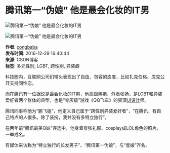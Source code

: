 # 腾讯第一“伪娘” 他是最会化妆的IT男

![腾讯第一“伪娘” 他是最会化妆的IT男](http://upload.chinaz.com/2016/1229/6361862092056981447332313.jpeg)

![腾讯第一“伪娘” 他是最会化妆的IT男](http://upload.chinaz.com/2016/1229/6361862092063221451845638.jpeg)

**作者**: [congbaba](https://blog.csdn.net/congbaba "congbaba")  
**发布时间**: 2016-12-29 16:40:44  
**来源**: CSDN博客  
**标签**: 多元性别, LGBT, 跨性别, 异装癖  

科技圈内，互联网公司们带头表现出了自由、包容的态度，比如扎克伯格、库克公开支持同性恋。

而在腾讯有一位据说是最会化妆的IT男，他高跟黑袍，外表张扬，是LGBT和异装爱好者两个群体的典型，也是“骨灰级”游戏《QQ飞车》的资深[UI设计](https://so.csdn.net/so/search?q=UI%E8%AE%BE%E8%AE%A1&spm=1001.2101.3001.7020)师。

腾讯同事称他为“鹏飞姐”，他定义自己属于“跨性别异装爱好者”，“在腾讯，有自己特点的人很多。除了装扮，我并没有多特立独行”。

在两年前“腾讯最美Q妹”评选中，他身着夸张礼服、cosplay成LOL角色的照片，一举成名。

有媒体采访称为“特立独行的长发男子”、“腾讯第一伪娘”，与“度娘”齐名。
<!-- tcd_original_link https://blog.csdn.net/congbaba/article/details/53929958 -->
